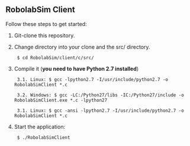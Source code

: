 ## RobolabSim Client

Follow these steps to get started:

1. Git-clone this repository.

2. Change directory into your clone and the src/ directory.

        $ cd RobolabSim/client/c/src/

3. Compile it (**you need to have Python 2.7 installed**)

        3.1. Linux: $ gcc -lpython2.7 -I/usr/include/python2.7 -o RobolabSimClient *.c

        3.2. Windows: $ gcc -LC:/Python27/libs -IC:/Python27/include -o RobolabSimClient.exe *.c -lpython27

        3.1. Linux: $ gcc -ansi -lpython2.7 -I/usr/include/python2.7 -o RobolabSimClient *.c

4. Start the application:

        $ ./RobolabSimClient
